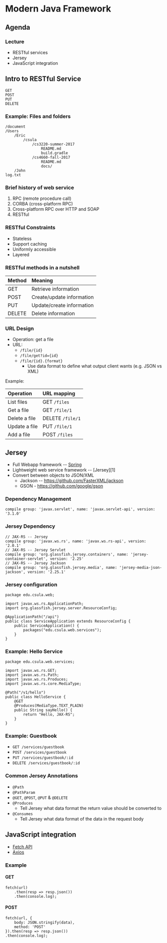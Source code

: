 # Modern Java Framework



## Agenda

### Lecture

* RESTful services
* Jersey
* JavaScript integration



## Intro to RESTful Service


```
GET
POST
PUT
DELETE
```


### Example: Files and folders


```
/document
/Users
    /Eric
        /csula
            /cs3220-summer-2017
                README.md
                build.gradle
            /cs4660-fall-2017
                README.md
                docs/
    /John
log.txt
```


### Brief history of web service

1. RPC (remote procedure call)
2. CORBA (cross-platform RPC)
3. Cross-platform RPC over HTTP and SOAP 
4. RESTful


### RESTful Constraints


* Stateless
* Support caching
* Uniformly accessible
* Layered


### RESTful methods in a nutshell

| Method | Meaning |
| :-- | :-- |
| GET | Retrieve information |
| POST | Create/update information |
| PUT | Update/create information |
| DELETE | Delete information |


### URL Design


* Operation: get a file
* URL:
    * `/file/{id}`
    * `/file/get?id={id}`
    * `/file/{id}.{format}`
        * Use data format to define what output client wants (e.g. JSON vs XML)


Example:

| Operation | URL mapping |
| :-- | :-- |
| List files | GET `/files` |
| Get a file | GET `/file/1` |
| Delete a file | DELETE `/file/1` |
| Update a file | PUT `/file/1` |
| Add a file | POST `/files` |



## Jersey


* Full Webapp framework -- [Spring](https://spring.io/)
* Lightweight web service framework -- [Jersey][1]
* Convert between objects to JSON/XML
    * Jackson -- https://github.com/FasterXML/jackson
    * GSON - https://github.com/google/gson


### Dependency Management


```
compile group: 'javax.servlet', name: 'javax.servlet-api', version: '3.1.0'
```


### Jersey Dependency


```
// JAX-RS -- Jersey
compile group: 'javax.ws.rs', name: 'javax.ws.rs-api', version: '2.0.1'
// JAX-RS -- Jersey Servlet
compile group: 'org.glassfish.jersey.containers', name: 'jersey-container-servlet', version: '2.25'
// JAX-RS -- Jersey Jackson
compile group: 'org.glassfish.jersey.media', name: 'jersey-media-json-jackson', version: '2.25.1'
```


### Jersey configuration


```
package edu.csula.web;

import javax.ws.rs.ApplicationPath;
import org.glassfish.jersey.server.ResourceConfig;

@ApplicationPath("/api")
public class ServiceApplication extends ResourceConfig {
    public ServiceApplication() {
        packages("edu.csula.web.services");
    }
}
```


### Example: Hello Service


```
package edu.csula.web.services;

import javax.ws.rs.GET;
import javax.ws.rs.Path;
import javax.ws.rs.Produces;
import javax.ws.rs.core.MediaType;

@Path("/v1/hello")
public class HelloService {
    @GET
    @Produces(MediaType.TEXT_PLAIN)
    public String sayHello() {
        return "Hello, JAX-RS";
    }
}
```


### Example: Guestbook

* `GET /services/guestbook`
* `POST /services/guestbook`
* `PUT /services/guestbook/:id`
* `DELETE /services/guestbook/:id`


### Common Jersey Annotations

* `@Path`
* `@PathParam`
* `@GET`, `@POST`, `@PUT` & `@DELETE`
* `@Produces`
    * Tell Jersey what data format the return value should be converted to
* `@Consumes`
    * Tell Jersey what data format of the data in the request body


## JavaScript integration

* [Fetch API](https://developer.mozilla.org/en-US/docs/Web/API/Fetch_API)
* [Axios](https://github.com/axios/axios)


### Example


#### GET

```
fetch(url)
	.then(resp => resp.json())
	.then(console.log);
```


#### POST

```
fetch(url, {
	body: JSON.stringify(data),
	method: 'POST'
}).then(resp => resp.json())
.then(console.log);
```
